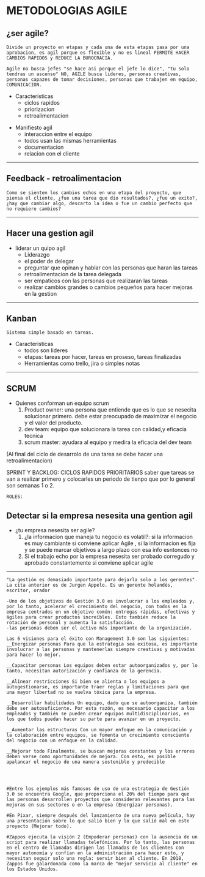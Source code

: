 
# METODOLOGIAS AGILE

## ¿ser agile?
    Divide un proyecto en etapas y cada una de esta etapas pasa por una aprobacion, es agil porque es flexible y no es lineal PERMITE HACER CAMBIOS RAPIDOS y REDUCE LA BUROCRACIA.

    Agile no busca jefes "se hace asi porque el jefe lo dice", "tu solo tendras un ascenso" NO, AGILE busca lideres, personas creativas, personas capazes de tomar decisiones, personas que trabajen en equipo, COMUNICACION.

+  Caracteristicas  
    - ciclos rapidos
    * priorizacion
    + retroalimentacion 

* Manifiesto agil
    * interaccion entre el equipo
    * todos usan las mismas herramientas
    * documentacion
    * relacion con el cliente

***

## Feedback - retroalimentacion   
    Como se sienten los cambios echos en una etapa del proyecto, que piensa el cliente, ¿fue una tarea que dio resultados?, ¿fue un exito?, ¿hay que cambiar algo, descarto la idea o fue un cambio perfecto que no requiere cambios?

***

## Hacer una gestion agil


* liderar un quipo agil
    - Liderazgo
    - el poder de delegar
    - preguntar que opinan y hablar con las personas que haran las tareas
    - retroalimentacion de la tarea delegada
    - ser empaticos con las personas que realizaran las tareas
    - realizar cambios grandes o cambios pequeños para hacer mejoras en la gestion
    
---

## Kanban
    Sistema simple basado en tareas.

- Caracteristicas
    * todos son lideres
    * etapas: tareas por hacer, tareas en proseso, tareas finalizadas
    * Herramientas como trello, jira o simples notas

---

## SCRUM

- Quienes conforman un equipo scrum
    1. Product owner: una persona que entiende que es lo  que se nesecita solucionar primero. debe estar preocupado de maximizar el negocio y el valor del producto.
    2. dev team: equipo que solucionara la tarea con calidad,y eficacia tecnica
    3. scrum master: ayudara al equipo y medira la eficacia del dev team

(Al final del ciclo de desarrolo de una tarea se debe hacer una retroalimentacion)

SPRINT Y BACKLOG: CICLOS RAPIDOS PRIORITARIOS saber que tareas se van a realizar primero y colocarles un periodo de tienpo que por lo general son semanas 1 o 2.

    ROLES:


## Detectar si la empresa nesesita una gention agil

- ¿tu empresa nesesita ser agile?
    1. ¿la informacion que maneja tu negocio es volatil?: 
    si la informacion es muy cambiante si conviene aplicar Agile , si la informacion es fija y se puede marcar objetivos a largo plazo con esa info esntonces no
    2. Si el trabajo echo por la empresa nesesita ser probado corregudo y aprobado constantemente si conviene aplicar agile

---

    "La gestión es demasiado importante para dejarla solo a los gerentes".
    La cita anterior es de Jurgen Appelo. Es un gerente holandés, escritor, orador

    -Uno de los objetivos de Gestión 3.0 es involucrar a los empleados y, por lo tanto, acelerar el crecimiento del negocio, con todos en la empresa centrados en un objetivo común: entregas rápidas, efectivas y ágiles para crear productos increíbles. Esto también reduce la rotación de personal y aumenta la satisfacción.
    -las personas deben ser el activo más importante de la organización.

    Las 6 visiones para el éxito con Management 3.0 son las siguientes:
    __Energizar personas Para que la estrategia sea exitosa, es importante involucrar a las personas y mantenerlas siempre creativas y motivadas para hacer lo mejor.

    __Capacitar personas Los equipos deben estar autoorganizados y, por lo tanto, necesitan autorización y confianza de la gerencia.

    __Alinear restricciones Si bien se alienta a los equipos a autogestionarse, es importante traer reglas y limitaciones para que una mayor libertad no se vuelva tóxica para la empresa.

    __Desarrollar habilidades Un equipo, dado que se autoorganiza, también debe ser autosuficiente. Por esta razón, es necesario capacitar a los empleados y también se pueden crear equipos multidisciplinarios, en los que todos puedan hacer su parte para avanzar en un proyecto.

    __Aumentar las estructuras Con un mayor enfoque en la comunicación y la colaboración entre equipos, se fomenta un crecimiento consciente del negocio con un enfoque en la calidad.

    __Mejorar todo Finalmente, se buscan mejoras constantes y los errores deben verse como oportunidades de mejora. Con esto, es posible apalancar el negocio de una manera sostenible y predecible




    #Entre los ejemplos más famosos de uso de una estrategia de Gestión 3.0 se encuentra Google, que proporciona el 20% del tiempo para que las personas desarrollen proyectos que consideran relevantes para las mejoras en sus sectores o en la empresa (Energizar personas).

    #En Pixar, siempre después del lanzamiento de una nueva película, hay una presentación sobre lo que salió bien y lo que salió mal en este proyecto (Mejorar todo).

    #Zappos ejecuta la visión 2 (Empoderar personas) con la ausencia de un script para realizar llamadas telefónicas. Por lo tanto, las personas en el centro de llamadas dirigen las llamadas de los clientes con mayor autonomía y confían en la administración para hacer esto, y necesitan seguir solo una regla: servir bien al cliente. En 2018, Zappos fue galardonada como la marca de "mejor servicio al cliente" en los Estados Unidos.
